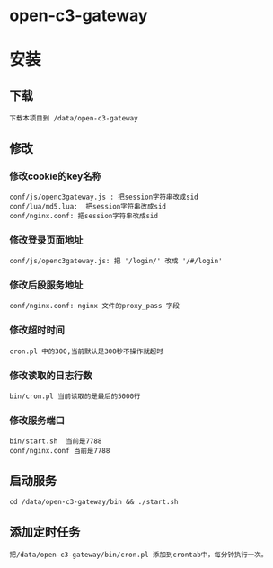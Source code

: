 # open-c3-gateway


# 安装

## 下载

```
下载本项目到 /data/open-c3-gateway
```

## 修改

### 修改cookie的key名称
```
conf/js/openc3gateway.js : 把session字符串改成sid
conf/lua/md5.lua:  把session字符串改成sid
conf/nginx.conf: 把session字符串改成sid

```

### 修改登录页面地址

```
conf/js/openc3gateway.js: 把 '/login/' 改成 '/#/login'
```

### 修改后段服务地址

```
conf/nginx.conf: nginx 文件的proxy_pass 字段
```

### 修改超时时间
```
cron.pl 中的300,当前默认是300秒不操作就超时
```

### 修改读取的日志行数
```
bin/cron.pl 当前读取的是最后的5000行
```

### 修改服务端口
```
bin/start.sh  当前是7788
conf/nginx.conf 当前是7788
```

## 启动服务

```
cd /data/open-c3-gateway/bin && ./start.sh

```

## 添加定时任务

```
把/data/open-c3-gateway/bin/cron.pl 添加到crontab中，每分钟执行一次。
```
